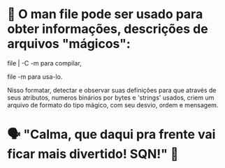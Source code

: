 # 📝 O man file pode ser usado para obter informações, descrições de arquivos "mágicos":

file | -C -m <arquivo> para compilar, 

file -m <arquivo> para usa-lo.

Nisso formatar, detectar e observar suas definições para que através de seus atributos,
numeros binários por bytes e 'strings' usados, criem um arquivo de formato do tipo mágico,
com seu desvio, ordem e mensagem. 

# 🗣️ "Calma, que daqui pra frente vai ficar mais divertido! SQN!" 🖖

